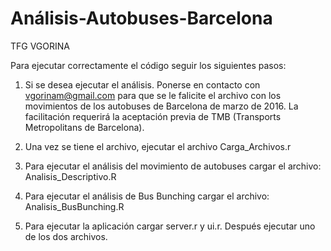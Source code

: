 # Análisis-Autobuses-Barcelona
TFG VGORINA


Para ejecutar correctamente el código seguir los siguientes pasos:

1. Si se desea ejecutar el análisis. Ponerse en contacto con vgorinam@gmail.com para que se le falicite el archivo con los movimientos de  los autobuses de Barcelona de marzo de 2016. La facilitación requerirá la aceptación previa de TMB (Transports Metropolitans de     Barcelona).

2. Una vez se tiene el archivo, ejecutar el archivo Carga_Archivos.r

3. Para ejecutar el análisis del movimiento de autobuses cargar el archivo: Analisis_Descriptivo.R

4. Para ejecutar el análisis  de Bus Bunching cargar el archivo: Analisis_BusBunching.R

5. Para ejecutar la aplicación cargar server.r y ui.r. Después ejecutar uno de los dos archivos.
